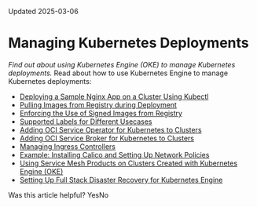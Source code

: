 Updated 2025-03-06
# Managing Kubernetes Deployments
_Find out about using Kubernetes Engine (OKE) to manage Kubernetes deployments._
Read about how to use Kubernetes Engine to manage Kubernetes deployments:
  * [Deploying a Sample Nginx App on a Cluster Using Kubectl](https://docs.oracle.com/en-us/iaas/Content/ContEng/Tasks/contengdeployingsamplenginx.htm#Deploying_a_Sample_Nginx_App_on_a_Cluster_Using_Kubectl "Find out how to use kubectl to deploy an Nginx app on a cluster you've created using Kubernetes Engine \(OKE\).")
  * [Pulling Images from Registry during Deployment](https://docs.oracle.com/en-us/iaas/Content/ContEng/Tasks/contengpullingimagesfromocir.htm#Pulling_Images_from_Registry_during_Deployment "Find out how to create a Docker registry secret, and how to specify the image to pull from Oracle Cloud Infrastructure Registry \(along with the Docker secret to use\) during deployment of an application to a cluster you've created using Kubernetes Engine \(OKE\).")
  * [Enforcing the Use of Signed Images from Registry](https://docs.oracle.com/en-us/iaas/Content/ContEng/Tasks/contengenforcingsignedimagesfromocir.htm#Enforcing_Use_of_Signed_Images_from_Registry "Find out how to enforce the use of signed images from Oracle Cloud Infrastructure Registry when deploying applications to a cluster you've created using Kubernetes Engine \(OKE\).")
  * [Supported Labels for Different Usecases](https://docs.oracle.com/en-us/iaas/Content/ContEng/Reference/contengsupportedlabelsusecases.htm#Supported_Admission_Controllers "Find out about the labels that Kubernetes Engine \(OKE\) uses when creating and managing clusters.")
  * [Adding OCI Service Operator for Kubernetes to Clusters](https://docs.oracle.com/en-us/iaas/Content/ContEng/Tasks/contengaddingosok.htm#contengaddingosok "Find out how to add OCI Service Operator for Kubernetes to clusters you've created with Kubernetes Engine \(OKE\).")
  * [Adding OCI Service Broker for Kubernetes to Clusters](https://docs.oracle.com/en-us/iaas/Content/ContEng/Tasks/contengaddingservicebrokers.htm#Adding_OCI_Service_Broker_for_Kubernetes_to_Clusters "Find out how to add OCI Service Broker for Kubernetes to clusters you've created with Kubernetes Engine \(OKE\).")
  * [Managing Ingress Controllers](https://docs.oracle.com/en-us/iaas/Content/ContEng/Tasks/contengmanagingresscontrollers.htm#contengmanagingresscontrollers "Find out about the Kubernetes ingress controllers you can set up in clusters you create using Kubernetes Engine \(OKE\).")
  * [Example: Installing Calico and Setting Up Network Policies](https://docs.oracle.com/en-us/iaas/Content/ContEng/Tasks/contengsettingupcalico.htm#Example_Installing_Calico_and_Setting_Up_Network_Policies "Find out how to install Calico and set up network policies on a cluster you've created using Kubernetes Engine \(OKE\).")
  * [Using Service Mesh Products on Clusters Created with Kubernetes Engine (OKE)](https://docs.oracle.com/en-us/iaas/Content/ContEng/Tasks/conteng_using-service-mesh-products.htm#conteng_using-service-mesh-products "Find out about using service mesh products on clusters you've created with Kubernetes Engine \(OKE\).")
  * [Setting Up Full Stack Disaster Recovery for Kubernetes Engine](https://docs.oracle.com/en-us/iaas/Content/ContEng/Tasks/contengfullstackdisasterrecovery.htm#contengfullstackdisasterrecovery "Find out more about setting up Full Stack Disaster Recovery for clusters created with Kubernetes Engine \(OKE\).")


Was this article helpful?
YesNo

